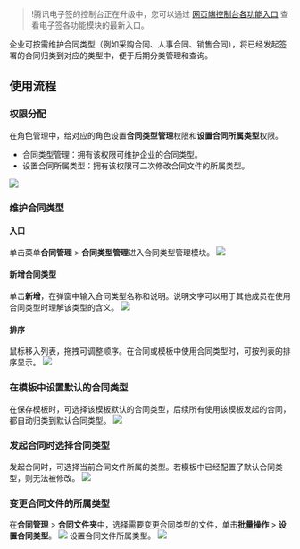 >!腾讯电子签的控制台正在升级中，您可以通过 [网页端控制台各功能入口](https://cloud.tencent.com/document/product/1323/90345) 查看电子签各功能模块的最新入口。

企业可按需维护合同类型（例如采购合同、人事合同、销售合同），将已经发起签署的合同归类到对应的类型中，便于后期分类管理和查询。

## 使用流程
### 权限分配
在角色管理中，给对应的角色设置**合同类型管理**权限和**设置合同所属类型**权限。
- 合同类型管理：拥有该权限可维护企业的合同类型。
- 设置合同所属类型：拥有该权限可二次修改合同文件的所属类型。

![](https://qcloudimg.tencent-cloud.cn/raw/f64da6e49f0b50812c5d7b2654ed5a73.png)

### 维护合同类型
#### 入口
单击菜单**合同管理** > **合同类型管理**进入合同类型管理模块。
![](https://qcloudimg.tencent-cloud.cn/raw/f1bab6d9a317ada0f77fbda57e80e637.png)

#### 新增合同类型
单击**新增**，在弹窗中输入合同类型名称和说明。说明文字可以用于其他成员在使用合同类型时理解该类型的含义。
![](https://qcloudimg.tencent-cloud.cn/raw/a2a3855f38c20f045fc42b697f325f4e.png)

#### 排序
鼠标移入列表，拖拽可调整顺序。在合同或模板中使用合同类型时，可按列表的排序显示。
![](https://qcloudimg.tencent-cloud.cn/raw/3dd070220383271cfa7657245c9da196.png)

### 在模板中设置默认的合同类型
在保存模板时，可选择该模板默认的合同类型，后续所有使用该模板发起的合同，都自动归类到默认合同类型。
![](https://qcloudimg.tencent-cloud.cn/raw/264f59dbc34736a89b5b24db2bc6a721.png)

### 发起合同时选择合同类型
发起合同时，可选择当前合同文件所属的类型。若模板中已经配置了默认合同类型，则无法被修改。
![](https://qcloudimg.tencent-cloud.cn/raw/bb5561f05e79ea639330f4c8d56a92cd.png)

### 变更合同文件的所属类型
在**合同管理** > **合同文件夹**中，选择需要变更合同类型的文件，单击**批量操作** > **设置合同类型**。
![](https://qcloudimg.tencent-cloud.cn/raw/dc443c4115ed1e892328733c3aafd3e2.png)
设置合同文件所属类型。
![](https://qcloudimg.tencent-cloud.cn/raw/9c7f2c615603377dfd829c9a2d4dcfc1.png)


